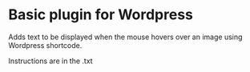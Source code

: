 # Basic plugin for Wordpress 

Adds text to be displayed when the mouse hovers over an image using Wordpress shortcode. 

Instructions are in the .txt

